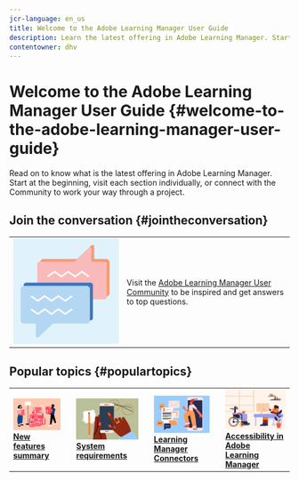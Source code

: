 ```yaml
---
jcr-language: en_us
title: Welcome to the Adobe Learning Manager User Guide
description: Learn the latest offering in Adobe Learning Manager. Start at the beginning, visit each section individually, or connect with the Community to work your way through a project.
contentowner: dhv
---
```


# Welcome to the Adobe Learning Manager User Guide {#welcome-to-the-adobe-learning-manager-user-guide}

Read on to know what is the latest offering in Adobe Learning Manager. Start at the beginning, visit each section individually, or connect with the Community to work your way through a project. 

## Join the conversation {#jointheconversation}

<table>
 <tbody>
  <tr> 
   <td><img src="assets/community.png"></td> 
   <td><p>Visit the <a disablelinktracking="false" href="https://community.adobe.com/t5/adobe-learning-manager/ct-p/ct-captivate-prime?page=1&sort=latest_replies&lang=all&tabid=all">Adobe Learning Manager User Community</a> to be inspired and get answers to top questions.<br></p></td> 
  </tr> 
 </tbody>
</table>

## Popular topics {#populartopics}

<table style="table-layout:fixed">
 <tbody>
  <tr>
   <td>
    <a href="whats-new.md">
    <img alt="new features" src="assets/prime-new.jpeg">
    </a>
    <div>
    <a href="whats-new.md"><strong>New features summary</strong></a>
    </div>
   </td>
   <td>
   <td>
    <a href="system-requirements.md">
    <img alt="system requirements" src="assets/prime-reqs.jpeg">
    </a>
    <div>
    <a href="whats-new.md"><strong>System requirements </strong></a>
    </div>
   </td>
   <td>
   <td>
    <a href="integration-admin/feature-summary/connectors.md">
    <img alt="connector" src="assets/prime-connector.jpeg">
    </a>
    <div>
    <a href="integration-admin/feature-summary/connectors.md"><strong>Learning Manager Connectors</strong></a>
    </div>
   </td>
   <td>
   <td>
    <a href="accessibility-learning-manager.md">
    <img alt="accessibility" src="assets/prime-accessibility.jpeg">
    </a>
    <div>
    <a href="accessibility-learning-manager.md"><strong>Accessibility in Adobe Learning Manager</strong></a>
    </div>
   </td>
  </tr>
 </tbody>
</table>

